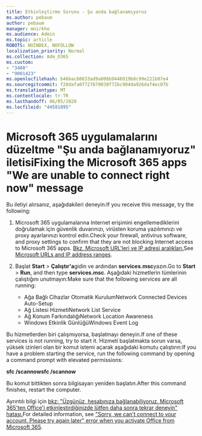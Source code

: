 ```yaml
---
title: Etkinleştirme Sorunu - Şu anda bağlanamıyoruz
ms.author: pebaum
author: pebaum
manager: mnirkhe
ms.audience: Admin
ms.topic: article
ROBOTS: NOINDEX, NOFOLLOW
localization_priority: Normal
ms.collection: Adm_O365
ms.custom:
- "3408"
- "9001423"
ms.openlocfilehash: b46bac60633ad9a006b9446919b8c99e221b07e4
ms.sourcegitcommit: f28dafa0f727870038f72bc904da926daf4ec07b
ms.translationtype: MT
ms.contentlocale: tr-TR
ms.lasthandoff: 06/05/2020
ms.locfileid: "44581895"
---
```

# <a name="fixing-the-microsoft-365-apps-we-are-unable-to-connect-right-now-message"></a><span data-ttu-id="a03da-102">Microsoft 365 uygulamalarını düzeltme "Şu anda bağlanamıyoruz" iletisi</span><span class="sxs-lookup"><span data-stu-id="a03da-102">Fixing the Microsoft 365 apps "We are unable to connect right now" message</span></span>

<span data-ttu-id="a03da-103">Bu iletiyi alırsanız, aşağıdakileri deneyin:</span><span class="sxs-lookup"><span data-stu-id="a03da-103">If you receive this message, try the following:</span></span>

1. <span data-ttu-id="a03da-104">Microsoft 365 uygulamalarına Internet erişimini engellemediklerini doğrulamak için güvenlik duvarınızı, virüsten koruma yazılımınızı ve proxy ayarlarınızı kontrol edin.</span><span class="sxs-lookup"><span data-stu-id="a03da-104">Check your firewall, antivirus software, and proxy settings to confirm that they are not blocking Internet access to Microsoft 365 apps.</span></span> <span data-ttu-id="a03da-105">[Bkz. Microsoft URL'leri ve IP adresi aralıkları.](https://docs.microsoft.com/office365/enterprise/urls-and-ip-address-ranges)</span><span class="sxs-lookup"><span data-stu-id="a03da-105">See [Microsoft URLs and IP address ranges](https://docs.microsoft.com/office365/enterprise/urls-and-ip-address-ranges).</span></span>

2. <span data-ttu-id="a03da-106">Başlat **Start**  >  **Çalıştır'a**gidin ve ardından **services.msc**yazın.</span><span class="sxs-lookup"><span data-stu-id="a03da-106">Go to **Start** > **Run**, and then type **services.msc**.</span></span> <span data-ttu-id="a03da-107">Aşağıdaki hizmetlerin tümlerinin çalıştığını unutmayın:</span><span class="sxs-lookup"><span data-stu-id="a03da-107">Make sure that the following services are all running:</span></span>
    - <span data-ttu-id="a03da-108">Ağa Bağlı Cihazlar Otomatik Kurulum</span><span class="sxs-lookup"><span data-stu-id="a03da-108">Network Connected Devices Auto-Setup</span></span>
    - <span data-ttu-id="a03da-109">Ağ Listesi Hizmeti</span><span class="sxs-lookup"><span data-stu-id="a03da-109">Network List Service</span></span>
    - <span data-ttu-id="a03da-110">Ağ Konum Farkındalığı</span><span class="sxs-lookup"><span data-stu-id="a03da-110">Network Location Awareness</span></span>
    - <span data-ttu-id="a03da-111">Windows Etkinlik Günlüğü</span><span class="sxs-lookup"><span data-stu-id="a03da-111">Windows Event Log</span></span>

<span data-ttu-id="a03da-112">Bu hizmetlerden biri çalışmıyorsa, başlatmayı deneyin.</span><span class="sxs-lookup"><span data-stu-id="a03da-112">If one of these services is not running, try to start it.</span></span> <span data-ttu-id="a03da-113">Hizmeti başlatmakta sorun varsa, yüksek izinleri olan bir komut istemi açarak aşağıdaki komutu çalıştırın:</span><span class="sxs-lookup"><span data-stu-id="a03da-113">If you have a problem starting the service, run the following command by opening a command prompt with elevated permissions:</span></span>

<span data-ttu-id="a03da-114">**sfc /scannow**</span><span class="sxs-lookup"><span data-stu-id="a03da-114">**sfc /scannow**</span></span>

<span data-ttu-id="a03da-115">Bu komut bittikten sonra bilgisayarı yeniden başlatın.</span><span class="sxs-lookup"><span data-stu-id="a03da-115">After this command finishes, restart the computer.</span></span>

<span data-ttu-id="a03da-116">Ayrıntılı bilgi için [bkz: "Üzgünüz, hesabınıza bağlanabiliyoruz. Microsoft 365'ten Office'i etkinleştirdiğinizde lütfen daha sonra tekrar deneyin" hatası.](https://docs.microsoft.com/office/troubleshoot/activation-installation/issue-when-activate-office-from-office-365)</span><span class="sxs-lookup"><span data-stu-id="a03da-116">For detailed information, see ["Sorry, we can't connect to your account. Please try again later" error when you activate Office from Microsoft 365](https://docs.microsoft.com/office/troubleshoot/activation-installation/issue-when-activate-office-from-office-365).</span></span>
